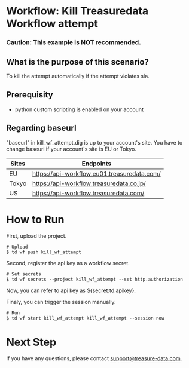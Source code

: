 # Workflow: Kill Treasuredata Workflow attempt

### Caution: This example is NOT recommended.

## What is the purpose of this scenario?
To kill the attempt automatically if the attempt violates sla.

## Prerequisity
- python custom scripting is enabled on your account

## Regarding baseurl
"baseurl" in kill_wf_attempt.dig is up to your account's site.
You have to change baseurl if your account's site is EU or Tokyo.

|Sites|Endpoints|
|---|---|
|EU|https://api-workflow.eu01.treasuredata.com/|
|Tokyo|https://api-workflow.treasuredata.co.jp/|
|US|https://api-workflow.treasuredata.com/|

# How to Run
First, upload the project.

    # Upload
    $ td wf push kill_wf_attempt

Second, register the api key as a workflow secret.

    # Set secrets
    $ td wf secrets --project kill_wf_attempt --set http.authorization

Now, you can refer to api key as ${secret:td.apikey}.

Finaly, you can trigger the session manually.

    # Run
    $ td wf start kill_wf_attempt kill_wf_attempt --session now

# Next Step

If you have any questions, please contact [support@treasure-data.com](support@treasure-data.com).
